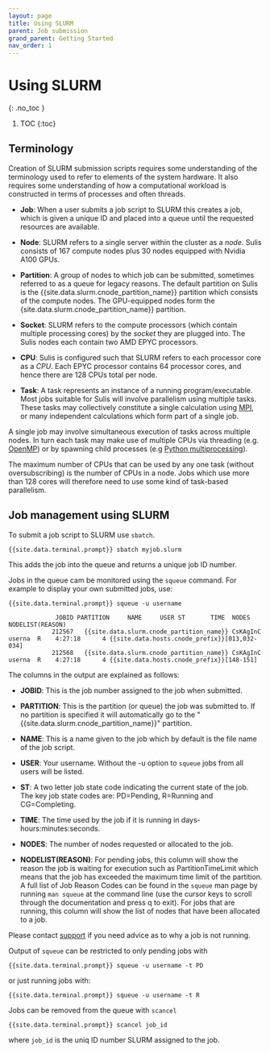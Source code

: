 ```yaml
---
layout: page
title: Using SLURM
parent: Job submission
grand_parent: Getting Started
nav_order: 1
---
```


# Using SLURM 
{: .no_toc }

1. TOC
{:toc}

## Terminology

Creation of SLURM submission scripts requires some understanding of the terminology used to refer to elements of the system hardware. It also requires some understanding of how a computational workload is constructed in terms of processes and often threads.

- **Job**: When a user submits a job script to SLURM this creates a job, which is given a unique ID and placed into a queue until the requested resources are available. 

- **Node**: SLURM refers to a single server within the cluster as a *node*. Sulis consists of 167 compute nodes plus 30 nodes equipped with Nvidia A100 GPUs.

- **Partition**: A group of nodes to which job can be submitted, sometimes referred to as a queue for legacy reasons.  The default partition on Sulis is the {{site.data.slurm.cnode_partition_name}} partition which consists of the compute nodes. The GPU-equipped nodes form the {site.data.slurm.cnode_partition_name}} partition.
<!-- DQ: I know this isn't strictly true. Will we have a devel partition? -->

- **Socket**: SLURM refers to the compute processors (which contain multiple processing cores) by the *socket* they are plugged into. The Sulis nodes each contain two AMD EPYC processors.

- **CPU**: Sulis is configured such that SLURM refers to each processor core as a *CPU*. Each EPYC processor contains 64 processor cores, and hence there are 128 CPUs total per node.

- **Task**: A task represents an instance of a running program/executable. Most jobs suitable for Sulis will involve parallelism using multiple tasks. These tasks may collectively constitute a single calculation using [MPI](https://en.wikipedia.org/wiki/Message_Passing_Interface), or many independent calculations which form part of a single job.

A single job may involve simultaneous execution of tasks across multiple nodes. In turn each task may make use of multiple CPUs via threading (e.g. [OpenMP](https://forum.openmp.org/index.php)) or by spawning child processes (e.g [Python multiprocessing](https://docs.python.org/3/library/multiprocessing.html)).

The maximum number of CPUs that can be used by any one task (without oversubscribing) is the number of CPUs in a node. Jobs which use more than 128 cores will therefore need to use some kind of task-based parallelism.

## Job management using SLURM

To submit a job script to SLURM use `sbatch`.

```shell
{{site.data.terminal.prompt}} sbatch myjob.slurm
```
This adds the job into the queue and returns a unique job ID number.

Jobs in the queue cam be monitored using the `squeue` command. For example to display your own submitted jobs, use: 

```shell
{{site.data.terminal.prompt}} squeue -u username

             JOBID PARTITION     NAME     USER ST       TIME  NODES NODELIST(REASON)
            212567   {{site.data.slurm.cnode_partition_name}} CsKAgInC   userna  R    4:27:18      4 {{site.data.hosts.cnode_prefix}}[013,032-034]
            212568   {{site.data.slurm.cnode_partition_name}} CsKAgInC   userna  R    4:27:18      4 {{site.data.hosts.cnode_prefix}}[148-151]
```

The columns in the output are explained as follows:

- **JOBID**: This is the job number assigned to the job when submitted.

- **PARTITION**: This is the partition (or queue) the job was submitted to. If no partition is specified it will automatically go to the "{{site.data.slurm.cnode_partition_name}}" partition.

- **NAME**: This is a name given to the job which by default is the file name of the job script.

- **USER**: Your username. Without the -u option to `squeue` jobs from all users will be listed.

- **ST**: A two letter job state code indicating the current state of the job. The key job state codes are: PD=Pending, R=Running and CG=Completing.

- **TIME**: The time used by the job if it is running in days-hours:minutes:seconds.

- **NODES**: The number of nodes requested or allocated to the job.

- **NODELIST(REASON)**: For pending jobs, this column will show the reason the job is waiting for execution such as PartitionTimeLimit which means that the job has exceeded the maximum time limit of the partition. A full list of Job Reason Codes can be found in the `squeue` man page by running `man squeue` at the command line (use the cursor keys to scroll through the documentation and press q to exit). For jobs that are running, this column will show the list of nodes that have been allocated to a job. 

Please contact [support](../../support/) if you need advice as to why a job is not running. 

Output of `squeue` can be restricted to only pending jobs with 

```shell
{{site.data.terminal.prompt}} squeue -u username -t PD
```

or just running jobs with:

```shell
{{site.data.terminal.prompt}} squeue -u username -t R
```

Jobs can be removed from the queue with `scancel`

```shell
{{site.data.terminal.prompt}} scancel job_id
```

where `job_id` is the uniq ID number SLURM assigned to the job.

